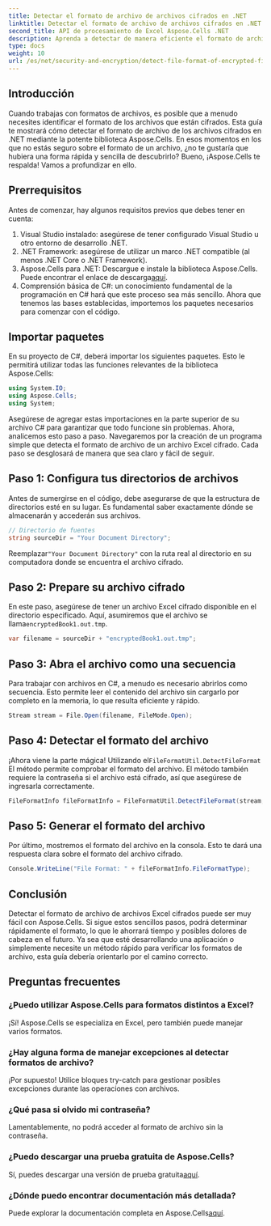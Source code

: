 ```yaml
---
title: Detectar el formato de archivo de archivos cifrados en .NET
linktitle: Detectar el formato de archivo de archivos cifrados en .NET
second_title: API de procesamiento de Excel Aspose.Cells .NET
description: Aprenda a detectar de manera eficiente el formato de archivo de archivos cifrados en .NET mediante Aspose.Cells. Una guía sencilla para desarrolladores.
type: docs
weight: 10
url: /es/net/security-and-encryption/detect-file-format-of-encrypted-files/
---
```

## Introducción
Cuando trabajas con formatos de archivos, es posible que a menudo necesites identificar el formato de los archivos que están cifrados. Esta guía te mostrará cómo detectar el formato de archivo de los archivos cifrados en .NET mediante la potente biblioteca Aspose.Cells. En esos momentos en los que no estás seguro sobre el formato de un archivo, ¿no te gustaría que hubiera una forma rápida y sencilla de descubrirlo? Bueno, ¡Aspose.Cells te respalda! Vamos a profundizar en ello.
## Prerrequisitos
Antes de comenzar, hay algunos requisitos previos que debes tener en cuenta:
1. Visual Studio instalado: asegúrese de tener configurado Visual Studio u otro entorno de desarrollo .NET.
2. .NET Framework: asegúrese de utilizar un marco .NET compatible (al menos .NET Core o .NET Framework).
3. Aspose.Cells para .NET: Descargue e instale la biblioteca Aspose.Cells. Puede encontrar el enlace de descarga[aquí](https://releases.aspose.com/cells/net/).
4. Comprensión básica de C#: un conocimiento fundamental de la programación en C# hará que este proceso sea más sencillo.
Ahora que tenemos las bases establecidas, importemos los paquetes necesarios para comenzar con el código.
## Importar paquetes
En su proyecto de C#, deberá importar los siguientes paquetes. Esto le permitirá utilizar todas las funciones relevantes de la biblioteca Aspose.Cells:
```csharp
using System.IO;
using Aspose.Cells;
using System;
```
Asegúrese de agregar estas importaciones en la parte superior de su archivo C# para garantizar que todo funcione sin problemas.
Ahora, analicemos esto paso a paso. Navegaremos por la creación de un programa simple que detecta el formato de archivo de un archivo Excel cifrado. Cada paso se desglosará de manera que sea claro y fácil de seguir.
## Paso 1: Configura tus directorios de archivos

Antes de sumergirse en el código, debe asegurarse de que la estructura de directorios esté en su lugar. Es fundamental saber exactamente dónde se almacenarán y accederán sus archivos.

```csharp
// Directorio de fuentes
string sourceDir = "Your Document Directory";
```
 Reemplazar`"Your Document Directory"` con la ruta real al directorio en su computadora donde se encuentra el archivo cifrado.
## Paso 2: Prepare su archivo cifrado

 En este paso, asegúrese de tener un archivo Excel cifrado disponible en el directorio especificado. Aquí, asumiremos que el archivo se llama`encryptedBook1.out.tmp`.

```csharp
var filename = sourceDir + "encryptedBook1.out.tmp";
```
## Paso 3: Abra el archivo como una secuencia 

Para trabajar con archivos en C#, a menudo es necesario abrirlos como secuencia. Esto permite leer el contenido del archivo sin cargarlo por completo en la memoria, lo que resulta eficiente y rápido.

```csharp
Stream stream = File.Open(filename, FileMode.Open);
```
## Paso 4: Detectar el formato del archivo

 ¡Ahora viene la parte mágica! Utilizando el`FileFormatUtil.DetectFileFormat` El método permite comprobar el formato del archivo. El método también requiere la contraseña si el archivo está cifrado, así que asegúrese de ingresarla correctamente.

```csharp
FileFormatInfo fileFormatInfo = FileFormatUtil.DetectFileFormat(stream, "1234"); // La contraseña es 1234
```
## Paso 5: Generar el formato del archivo

Por último, mostremos el formato del archivo en la consola. Esto te dará una respuesta clara sobre el formato del archivo cifrado.

```csharp
Console.WriteLine("File Format: " + fileFormatInfo.FileFormatType);
```

## Conclusión
Detectar el formato de archivo de archivos Excel cifrados puede ser muy fácil con Aspose.Cells. Si sigue estos sencillos pasos, podrá determinar rápidamente el formato, lo que le ahorrará tiempo y posibles dolores de cabeza en el futuro. Ya sea que esté desarrollando una aplicación o simplemente necesite un método rápido para verificar los formatos de archivo, esta guía debería orientarlo por el camino correcto.
## Preguntas frecuentes
### ¿Puedo utilizar Aspose.Cells para formatos distintos a Excel?
¡Sí! Aspose.Cells se especializa en Excel, pero también puede manejar varios formatos.
### ¿Hay alguna forma de manejar excepciones al detectar formatos de archivo?
¡Por supuesto! Utilice bloques try-catch para gestionar posibles excepciones durante las operaciones con archivos.
### ¿Qué pasa si olvido mi contraseña?
Lamentablemente, no podrá acceder al formato de archivo sin la contraseña.
### ¿Puedo descargar una prueba gratuita de Aspose.Cells?
Sí, puedes descargar una versión de prueba gratuita[aquí](https://releases.aspose.com/).
### ¿Dónde puedo encontrar documentación más detallada?
 Puede explorar la documentación completa en Aspose.Cells[aquí](https://reference.aspose.com/cells/net/).